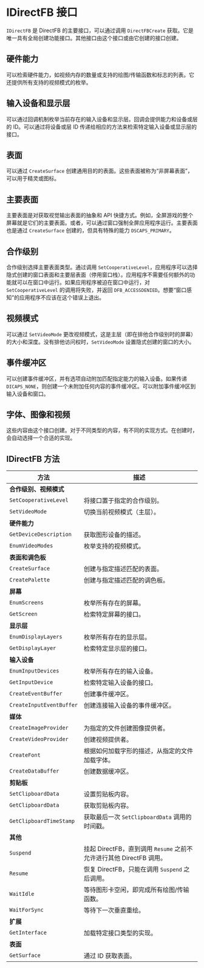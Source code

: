 # IDirectFB 接口

`IDirectFB` 是 DirectFB 的主要接口，可以通过调用 `DirectFBCreate` 获取。它是唯一具有全局创建功能接口。其他接口由这个接口或由它创建的接口创建。

## 硬件能力

可以检索硬件能力，如视频内存的数量或支持的绘图/传输函数和标志的列表。它还提供所有支持的视频模式的枚举。

## 输入设备和显示层

可以通过回调机制枚举当前存在的输入设备和显示层。回调会提供能力和设备或层的 ID。可以通过将设备或层 ID 传递给相应的方法来检索特定输入设备或显示层的接口。

## 表面

可以通过 `CreateSurface` 创建通用目的的表面。这些表面被称为“非屏幕表面”，可以用于精灵或图标。

## 主要表面

主要表面是对获取视觉输出表面的抽象和 API 快捷方式。例如，全屏游戏的整个屏幕就是它们的主要表面。或者，可以通过窗口强制全屏应用程序运行。主要表面也是通过 `CreateSurface` 创建的，但具有特殊的能力 `DSCAPS_PRIMARY`。

## 合作级别

合作级别选择主要表面类型。通过调用 `SetCooperativeLevel`，应用程序可以选择隐式创建的窗口表面和主要层表面（停用窗口栈）。应用程序不需要任何额外的功能就可以在窗口中运行。如果应用程序被迫在窗口中运行，对 `SetCooperativeLevel` 的调用将失败，并返回 `DFB_ACCESSDENIED`。想要“窗口感知”的应用程序不应该在这个错误上退出。

## 视频模式

可以通过 `SetVideoMode` 更改视频模式，这是主层（即在排他合作级别时的屏幕）的大小和深度。没有排他访问权时，`SetVideoMode` 设置隐式创建的窗口的大小。

## 事件缓冲区

可以创建事件缓冲区，并有选项自动附加匹配指定能力的输入设备。如果传递 `DICAPS_NONE`，则创建一个未附加任何内容的事件缓冲区。可以附加事件缓冲区到输入设备和窗口。

## 字体、图像和视频

这些内容由这个接口创建。对于不同类型的内容，有不同的实现方式。在创建时，会自动选择一个合适的实现。

## IDirectFB 方法

| 方法                     | 描述                                                         |
| ------------------------ | ------------------------------------------------------------ |
| **合作级别、视频模式**   |                                                              |
| `SetCooperativeLevel`    | 将接口置于指定的合作级别。                                   |
| `SetVideoMode`           | 切换当前视频模式（主层）。                                   |
| **硬件能力**             |                                                              |
| `GetDeviceDescription`   | 获取图形设备的描述。                                         |
| `EnumVideoModes`         | 枚举支持的视频模式。                                         |
| **表面和调色板**         |                                                              |
| `CreateSurface`          | 创建与指定描述匹配的表面。                                   |
| `CreatePalette`          | 创建与指定描述匹配的调色板。                                 |
| **屏幕**                 |                                                              |
| `EnumScreens`            | 枚举所有存在的屏幕。                                         |
| `GetScreen`              | 检索特定屏幕的接口。                                         |
| **显示层**               |                                                              |
| `EnumDisplayLayers`      | 枚举所有存在的显示层。                                       |
| `GetDisplayLayer`        | 检索特定显示层的接口。                                       |
| **输入设备**             |                                                              |
| `EnumInputDevices`       | 枚举所有存在的输入设备。                                     |
| `GetInputDevice`         | 检索特定输入设备的接口。                                     |
| `CreateEventBuffer`      | 创建事件缓冲区。                                             |
| `CreateInputEventBuffer` | 创建连接输入设备的事件缓冲区。                               |
| **媒体**                 |                                                              |
| `CreateImageProvider`    | 为指定的文件创建图像提供者。                                 |
| `CreateVideoProvider`    | 创建视频提供者。                                             |
| `CreateFont`             | 根据如何加载字形的描述，从指定的文件加载字体。               |
| `CreateDataBuffer`       | 创建数据缓冲区。                                             |
| **剪贴板**               |                                                              |
| `SetClipboardData`       | 设置剪贴板内容。                                             |
| `GetClipboardData`       | 获取剪贴板内容。                                             |
| `GetClipboardTimeStamp`  | 获取最后一次 `SetClipboardData` 调用的时间戳。               |
| **其他**                 |                                                              |
| `Suspend`                | 挂起 DirectFB，直到调用 `Resume` 之前不允许进行其他 DirectFB 调用。 |
| `Resume`                 | 恢复 DirectFB，只能在调用 `Suspend` 之后调用。               |
| `WaitIdle`               | 等待图形卡空闲，即完成所有绘图/传输函数。                    |
| `WaitForSync`            | 等待下一次垂直重绘。                                         |
| **扩展**                 |                                                              |
| `GetInterface`           | 加载特定接口类型的实现。                                     |
| **表面**                 |                                                              |
| `GetSurface`             | 通过 ID 获取表面。                                           |